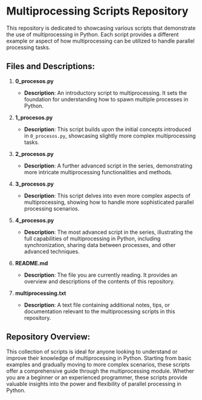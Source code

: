 # Multiprocessing Scripts Repository

This repository is dedicated to showcasing various scripts that demonstrate the use of multiprocessing in Python. Each script provides a different example or aspect of how multiprocessing can be utilized to handle parallel processing tasks.

## Files and Descriptions:

1. **0_procesos.py**
   - **Description**: An introductory script to multiprocessing. It sets the foundation for understanding how to spawn multiple processes in Python.

2. **1_procesos.py**
   - **Description**: This script builds upon the initial concepts introduced in `0_procesos.py`, showcasing slightly more complex multiprocessing tasks.

3. **2_procesos.py**
   - **Description**: A further advanced script in the series, demonstrating more intricate multiprocessing functionalities and methods.

4. **3_procesos.py**
   - **Description**: This script delves into even more complex aspects of multiprocessing, showing how to handle more sophisticated parallel processing scenarios.

5. **4_procesos.py**
   - **Description**: The most advanced script in the series, illustrating the full capabilities of multiprocessing in Python, including synchronization, sharing data between processes, and other advanced techniques.

6. **README.md**
   - **Description**: The file you are currently reading. It provides an overview and descriptions of the contents of this repository.

7. **multiprocessing.txt**
   - **Description**: A text file containing additional notes, tips, or documentation relevant to the multiprocessing scripts in this repository.

## Repository Overview:

This collection of scripts is ideal for anyone looking to understand or improve their knowledge of multiprocessing in Python. Starting from basic examples and gradually moving to more complex scenarios, these scripts offer a comprehensive guide through the multiprocessing module. Whether you are a beginner or an experienced programmer, these scripts provide valuable insights into the power and flexibility of parallel processing in Python.
